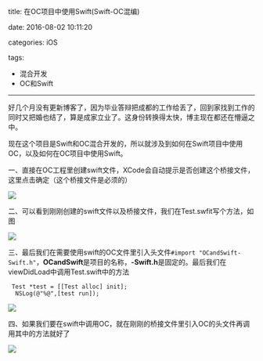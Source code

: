 title: 在OC项目中使用Swift(Swift-OC混编)

date: 2016-08-02 10:11:20

categories: iOS

tags:

- 混合开发
- OC和Swift

------

好几个月没有更新博客了，因为毕业答辩把成都的工作给丢了，回到家找到工作的同时又把婚也结了，算是成家立业了。这身份转换得太快，博主现在都还在懵逼之中。

现在这个项目是Swift和OC混合开发的，所以就涉及到如何在Swift项目中使用OC，以及如何在OC项目中使用Swift。

一、直接在OC工程里创建swift文件，XCode会自动提示是否创建这个桥接文件，这里点击确定（这个桥接文件是必须的）

 ![](http://odqosxg6n.bkt.clouddn.com/Swift-OC%E6%B7%B7%E7%BC%96-1.png)

二、可以看到刚刚创建的swift文件以及桥接文件，我们在Test.swfit写个方法，如图

![](http://odqosxg6n.bkt.clouddn.com/Swift-OC%E6%B7%B7%E7%BC%96-2.png)

三、最后我们在需要使用swift的OC文件里引入头文件`#import "OCandSwift-Swift.h"`，**OCandSwift**是项目的名称，**-Swift.h**是固定的。最后我们在viewDidLoad中调用Test.swift中的方法

```
 Test *test = [[Test alloc] init];
  NSLog(@"%@",[test run]);
```

![](http://odqosxg6n.bkt.clouddn.com/Swift-OC%E6%B7%B7%E7%BC%96-3.png)

四、如果我们要在swift中调用OC，就在刚刚的桥接文件里引入OC的头文件再调用其中的方法就好了

![](http://odqosxg6n.bkt.clouddn.com/Swift-OC%E6%B7%B7%E7%BC%96-4.png)
